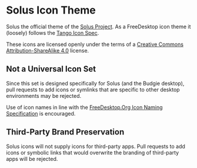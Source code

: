 # Solus Icon Theme

Solus the official theme of the [Solus Project](https://solus-project.com/). As a FreeDesktop icon theme it (loosely) follows the [Tango Icon Spec](http://tango.freedesktop.org/Tango_Icon_Theme_Guidelines).

These icons are licensed openly under the terms of a [Creative Commons Attribution-ShareAlike 4.0](COPYING) license.

## Not a Universal Icon Set
Since this set is designed specifically for Solus (and the Budgie desktop), pull requests to add icons or symlinks that are specific to other desktop environments may be rejected.

Use of icon names in line with the [FreeDesktop.Org Icon Naming Specification](http://standards.freedesktop.org/icon-naming-spec/icon-naming-spec-latest.html) is encouraged.

## Third-Party Brand Preservation
Solus icons will not supply icons for third-party apps. Pull requests to add icons or symbolic links that would overwrite the branding of third-party apps will be rejected.